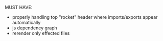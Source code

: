 MUST HAVE:

- properly handling top "rocket" header where imports/exports appear automatically
- js dependency graph
- rerender only effected files
